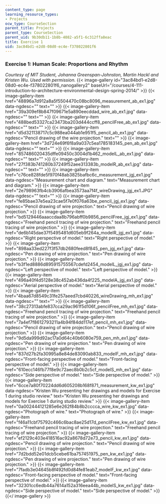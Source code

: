 ```yaml
---
content_type: page
learning_resource_types:
- Projects
ocw_type: CourseSection
parent_title: Projects
parent_type: CourseSection
parent_uid: 9b30db11-1b8b-4082-a5f1-6c312ffa8eac
title: Exercise 1
uid: 3ac84bd1-e2d8-08d0-ec4e-f378022801f6
---
```


### Exercise 1: Human Scale: Proportions and Rhythm

_Courtesy of MIT Student, Johanna Greenspan-Johnston, Martin Hackl and Kristen Wu. Used with permission._
{{< image-gallery id="3ac84bd1-e2d8-08d0-ec4e-f378022801f6_nanogallery2" baseUrl="/courses/4-111-introduction-to-architecture-environmental-design-spring-2014/" >}}
{{< image-gallery-item href="48896a7d912a8a5f5504470c08bc8096_measurement_ab_ex1.jpg" data-ngdesc="" text="" >}}
{{< image-gallery-item href="39a309ef8b847f09671e5a890eecddad_wire_ab_ex1.jpg" data-ngdesc="" text="" >}}
{{< image-gallery-item href="488bed53327ca23473ba203d444ccff8_pencilFree_ab_ex1.jpg" data-ngdesc="" text="" >}}
{{< image-gallery-item href="d5d321138717c5c988ea044ab1e951f5_pencil_ab_ex1.jpg" data-ngdesc="Pencil drawing of the wire projection." text="" >}}
{{< image-gallery-item href="3d724e69f6f8a9a037c5ea1785183145_pen_ab_ex1.jpg" data-ngdesc="" text="" >}}
{{< image-gallery-item href="857486020435dffe09450c3004d1b462_modelL_ab_ex1.jpg" data-ngdesc="" text="" >}}
{{< image-gallery-item href="27f383b741280b37249f52aee313383b_modelR_ab_ex1.jpg" data-ngdesc="" text="" >}}
{{< image-gallery-item href="c76ce828fde5f970f48ab3825bafbc6c_measurement_jgj_ex1.jpg" data-ngdesc="Measurement chart and diagram." text="Measurement chart and diagram." >}}
{{< image-gallery-item href="2e798963fb4cb3906afbea3573aa7f4f_wireDrawing_jgj_ex1.JPG" data-ngdesc="" text="" >}}
{{< image-gallery-item href="fe85bae37e5ea23cae5f7e0f076a63be_pencil_jgj_ex1.jpg" data-ngdesc="Pencil drawing of wire projection." text="Pencil drawing of wire projection." >}}
{{< image-gallery-item href="bd5129446aaaccdaa8b796abff0b9856_pencilFree_jgj_ex1.jpg" data-ngdesc="Freehand pencil tracing of wire projection." text="Freehand pencil tracing of wire projection." >}}
{{< image-gallery-item href="de6b145dae37f5495481d605eb9f264a_modelR_jgj_ex1.jpg" data-ngdesc="Right perspective of model." text="Right perspective of model." >}}
{{< image-gallery-item href="898aa33ed227f3f57db2680feed8f845_pen_jgj_ex1.jpg" data-ngdesc="Pen drawing of wire projection." text="Pen drawing of wire projection." >}}
{{< image-gallery-item href="b3f1ed8886d895915755567cdefd2454_modelL_jgj_ex1.jpg" data-ngdesc="Left perspective of model." text="Left perspective of model." >}}
{{< image-gallery-item href="496a40f4d5128e38c452ab436da4f225_modelA_jgj_ex1.jpg" data-ngdesc="Aerial perspective of model." text="Aerial perspective of model." >}}
{{< image-gallery-item href="4baa67d8549c31fe257aeed7cbd40226_wireDrawing_mh_ex1.jpg" data-ngdesc="" text="" >}}
{{< image-gallery-item href="38c27313abfe837cca29ac961f5d106f_pencilFree_mh_ex1.jpg" data-ngdesc="Freehand pencil tracing of wire projection." text="Freehand pencil tracing of wire projection." >}}
{{< image-gallery-item href="7a4ef7f8612793211a4b94f84dd117ef_pencil_mh_ex1.jpg" data-ngdesc="Pencil drawing of wire projection." text="Pencil drawing of wire projection." >}}
{{< image-gallery-item href="9d5da999d92ac17a0d64c40b6080e759_pen_mh_ex1.jpg" data-ngdesc="Pen drawing of wire projection." text="Pen drawing of wire projection." >}}
{{< image-gallery-item href="837d27b2fa30995a8e84de83090ab833_modelF_mh_ex1.jpg" data-ngdesc="Front-facing perspective of model." text="Front-facing perspective of model." >}}
{{< image-gallery-item href="610ecc146fb77f8e9c72aec8b0b2c5cf_modelS_mh_ex1.jpg" data-ngdesc="Side perspective of model." text="Side perspective of model." >}}
{{< image-gallery-item href="6cce7a80f70224dd6d605208b168f871_measurement_kw_ex1.jpg" data-ngdesc="Kristen Wu presenting her drawings and models for Exercise 1 during studio review." text="Kristen Wu presenting her drawings and models for Exercise 1 during studio review." >}}
{{< image-gallery-item href="0a002444121285e6e262f84b8b2cccca_wire_kw_ex1.jpg" data-ngdesc="Photograph of wire." text="Photograph of wire." >}}
{{< image-gallery-item href="f46a11cbf75792c466c6bac8ae25d17d_pencilFree_kw_ex1.jpg" data-ngdesc="Freehand pencil tracing of wire projection." text="Freehand pencil tracing of wire projection." >}}
{{< image-gallery-item href="ef2129c403e418516ac92a8678d72e73_pencil_kw_ex1.jpg" data-ngdesc="Pencil drawing of wire projection." text="Pencil drawing of wire projection." >}}
{{< image-gallery-item href="7d2bdd52e01dcb5cebe61ba757451975_pen_kw_ex1.jpg" data-ngdesc="Pen drawing of wire projection." text="Pen drawing of wire projection." >}}
{{< image-gallery-item href="7fadb3e04645b8f492fd0d84fe81eab7_modelF_kw_ex1.jpg" data-ngdesc="Front-facing perspective of model." text="Front-facing perspective of model." >}}
{{< image-gallery-item href="32301cc6edb44a7614a152a316eea44b_modelS_kw_ex1.jpg" data-ngdesc="Side perspective of model." text="Side perspective of model." >}}
{{</ image-gallery >}}